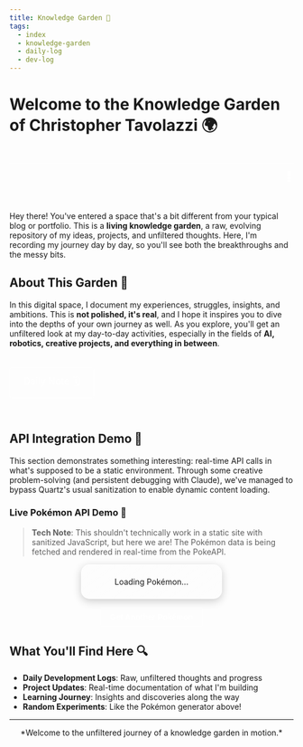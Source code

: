 ```yaml
---
title: Knowledge Garden 🌱
tags:
  - index
  - knowledge-garden
  - daily-log
  - dev-log
---
```


# Welcome to the Knowledge Garden of Christopher Tavolazzi 🌍

<marquee style="
  color: #ffffff;
  font-size: 1.2em;
  padding: 10px;
  margin: 20px 0;
  border-top: 1px solid rgba(255,255,255,0.2);
  border-bottom: 1px solid rgba(255,255,255,0.2);
">
  🤖 Welcome to my digital chaos! | 🎮 Yes, that Pokémon API really works | 🧠 I bullied an AI into helping me break this static site | 🌱 Growing digital gardens and chaos emeralds | 🚀 Where we're going, we don't need sanitization
</marquee>

Hey there! You've entered a space that's a bit different from your typical blog or portfolio. This is a **living knowledge garden**, a raw, evolving repository of my ideas, projects, and unfiltered thoughts. Here, I'm recording my journey day by day, so you'll see both the breakthroughs and the messy bits.

## About This Garden 🌿

In this digital space, I document my experiences, struggles, insights, and ambitions. This is **not polished, it's real**, and I hope it inspires you to dive into the depths of your own journey as well. As you explore, you'll get an unfiltered look at my day-to-day activities, especially in the fields of **AI, robotics, creative projects, and everything in between**.

<a id="daily-note-link" href="#" style="
  display: inline-block;
  padding: 12px 24px;
  font-size: 1.2em;
  font-weight: normal;
  text-align: center;
  color: #ffffff;  /* White text */
  background: none;  /* Transparent background */
  border: 1px solid #ffffff;  /* Thin white border */
  border-radius: 4px;
  text-decoration: none;
  margin-top: 20px;
  margin-bottom: 30px;
">
  Daily Note 🗓
</a>

## API Integration Demo 🔌

This section demonstrates something interesting: real-time API calls in what's supposed to be a static environment. Through some creative problem-solving (and persistent debugging with Claude), we've managed to bypass Quartz's usual sanitization to enable dynamic content loading.

### Live Pokémon API Demo 🎲
> **Tech Note**: This shouldn't technically work in a static site with sanitized JavaScript, but here we are! The Pokémon data is being fetched and rendered in real-time from the PokeAPI.

<style>
  @keyframes shine {
    0% { left: -100%; }
    20% { left: 100%; }
    100% { left: 100%; }
  }

  @keyframes glow {
    0% { box-shadow: 0 0 15px rgba(255,255,255,0.1); }
    50% { box-shadow: 0 0 25px rgba(255,255,255,0.2); }
    100% { box-shadow: 0 0 15px rgba(255,255,255,0.1); }
  }

  @keyframes float {
    0% { transform: translateY(0px); }
    50% { transform: translateY(-10px); }
    100% { transform: translateY(0px); }
  }
</style>

<div style="
  width: 250px;
  margin-left: auto;
  margin-right: auto;
  text-align: center;
">
  <div id="pokemon-info" style="
    margin-bottom: 15px;
    background: linear-gradient(145deg, rgba(255,255,255,0.1) 0%, rgba(255,255,255,0.05) 100%);
    border-radius: 15px;
    padding: 20px;
    box-shadow: 0 4px 15px rgba(0,0,0,0.2), inset 0 0 30px rgba(255,255,255,0.05);
    border: 2px solid rgba(255,255,255,0.3);
    position: relative;
    overflow: hidden;
  ">Loading Pokémon...</div>

  <button id="refresh-button" style="
    display: inline-block;
    padding: 8px 16px;
    font-size: 1em;
    font-weight: bold;
    color: #ffffff;
    background: none;
    border: 1px solid #ffffff;
    border-radius: 4px;
    cursor: pointer;
  ">
    Get Another Pokémon
  </button>
</div>

<script>
  async function loadPokemon() {
    const pokemonInfo = document.getElementById('pokemon-info');
    try {
      const randomId = Math.floor(Math.random() * 150) + 1;
      const response = await fetch(`https://pokeapi.co/api/v2/pokemon/${randomId}`);
      const data = await response.json();

      // Create elements with enhanced Pokemon card styling
      const nameElement = document.createElement('h2');
      nameElement.textContent = data.name.toUpperCase();
      nameElement.style.margin = '0 0 15px 0';
      nameElement.style.fontSize = '1.5em';
      nameElement.style.fontWeight = 'bold';
      nameElement.style.letterSpacing = '0.05em';
      nameElement.style.textShadow = '0 0 10px rgba(255,255,255,0.3)';

      const imageContainer = document.createElement('div');
      imageContainer.style.background = 'linear-gradient(145deg, rgba(255,255,255,0.1) 0%, rgba(0,0,0,0.1) 100%)';
      imageContainer.style.borderRadius = '10px';
      imageContainer.style.padding = '15px';
      imageContainer.style.margin = '0 -10px 15px -10px';
      imageContainer.style.border = '1px solid rgba(255,255,255,0.2)';
      imageContainer.style.boxShadow = 'inset 0 0 20px rgba(255,255,255,0.1)';
      imageContainer.style.position = 'relative';

      // Single shine effect
      const shineElement = document.createElement('div');
      shineElement.style.position = 'absolute';
      shineElement.style.top = '0';
      shineElement.style.left = '-100%';
      shineElement.style.width = '50%';
      shineElement.style.height = '100%';
      shineElement.style.background = 'linear-gradient(90deg, transparent, rgba(255,255,255,0.1), transparent)';
      shineElement.style.animation = 'shine 3s infinite';
      imageContainer.appendChild(shineElement);

      const imgElement = document.createElement('img');
      imgElement.src = data.sprites.front_default;
      imgElement.alt = data.name;
      imgElement.width = 120;
      imgElement.height = 120;
      imgElement.style.display = 'block';
      imgElement.style.margin = '0 auto';
      imgElement.style.filter = 'drop-shadow(0 0 8px rgba(255,255,255,0.2))';
      imageContainer.appendChild(imgElement);

      const statsContainer = document.createElement('div');
      statsContainer.style.background = 'linear-gradient(135deg, rgba(255,255,255,0.1) 0%, rgba(255,255,255,0.05) 100%)';
      statsContainer.style.borderRadius = '8px';
      statsContainer.style.padding = '10px';
      statsContainer.style.marginTop = '10px';
      statsContainer.style.border = '1px solid rgba(255,255,255,0.1)';
      statsContainer.style.boxShadow = 'inset 0 0 15px rgba(255,255,255,0.05)';

      const typeElement = document.createElement('p');
      typeElement.textContent = `Type: ${data.types.map(typeInfo => typeInfo.type.name).join(', ')}`;
      typeElement.style.margin = '5px 0';
      typeElement.style.fontWeight = 'bold';
      typeElement.style.color = 'rgba(255,255,255,0.9)';

      const heightElement = document.createElement('p');
      heightElement.textContent = `Height: ${data.height / 10} m`;
      heightElement.style.margin = '5px 0';
      heightElement.style.fontSize = '0.9em';
      heightElement.style.color = 'rgba(255,255,255,0.8)';

      const weightElement = document.createElement('p');
      weightElement.textContent = `Weight: ${data.weight / 10} kg`;
      weightElement.style.margin = '5px 0';
      weightElement.style.fontSize = '0.9em';
      weightElement.style.color = 'rgba(255,255,255,0.8)';

      // Clear and append elements
      pokemonInfo.innerHTML = '';
      pokemonInfo.appendChild(nameElement);
      pokemonInfo.appendChild(imageContainer);
      statsContainer.appendChild(typeElement);
      statsContainer.appendChild(heightElement);
      statsContainer.appendChild(weightElement);
      pokemonInfo.appendChild(statsContainer);

    } catch (error) {
      pokemonInfo.textContent = 'Failed to load Pokémon. Please try again later.';
      console.error('Error fetching Pokémon data:', error);
    }
  }

  // Initialize the first Pokémon on page load
  loadPokemon();

  // Add event listener to refresh button
  document.getElementById('refresh-button').addEventListener('click', loadPokemon);

  // Set Daily Note link to today's date
  (function setDailyNoteLink() {
    const link = document.getElementById('daily-note-link');
    if (link) {
      const today = new Date();
      const yyyy = today.getFullYear();
      const mm = String(today.getMonth() + 1).padStart(2, '0');
      const dd = String(today.getDate()).padStart(2, '0');
      link.href = `/Daily-Notes/${yyyy}-${mm}-${dd}`;
      link.innerText = `Daily Note 🗓`;
    }
  })();
</script>

## What You'll Find Here 🔍

- **Daily Development Logs**: Raw, unfiltered thoughts and progress
- **Project Updates**: Real-time documentation of what I'm building
- **Learning Journey**: Insights and discoveries along the way
- **Random Experiments**: Like the Pokémon generator above!

---

<div align="center">
*Welcome to the unfiltered journey of a knowledge garden in motion.*
</div>
